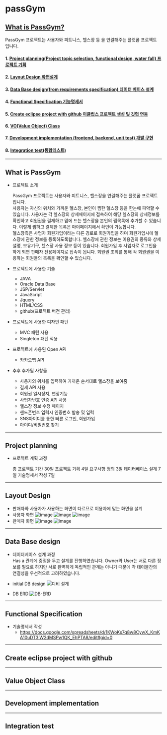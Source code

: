 # passGym

## [What is PassGym?](#what-is-passgym)
PassGym 프로젝트는 사용자와 피트니스, 헬스장 등 을 연결해주는 플랫폼 프로젝트 입니다.

#### 1. [Project planning(Project topic selection, functional design, water fall) 프로젝트 기획](#project-planning)
#### 2. [Layout Design 화면설계](#layout-design)
#### 3. [Data Base design(from requirements specification) 데이터 베이스 설계](#data-base-design)
#### 4. [Functional Specification 기능명세서](#functional-specification)
#### 5. [Create eclipse project with github 이클립스 프로젝트 생성 및 깃헙 연동](#create-eclipse-project-with-github)
#### 6. [VO(Value Object) Class](#value-object-class)
#### 7. [Development implementation (frontend, backend, unit test) 개발 구현](#development-implementation)
#### 8. [Integration test(통합테스트)](integration-test)

---------------------------------------------------------
## What is PassGym       

- 프로젝트 소개


  PassGym 프로젝트는 사용자와 피트니스, 헬스장을 연결해주는 플랫폼 프로젝트 입니다.  
  사용자는 자신의 위치와 가까운 헬스장, 본인이 찜한 헬스장 등을 한눈에 파악할 수 있습니다. 사용자는 각 헬스장의 상세페이지에 접속하여 해당 헬스장의 상세정보를 확인하고 회원권을 결제하고 맘에 드는 헬스장을 본인의 찜목록에 추가할 수 있습니다. 이렇게 찜하고 결제한 목록은 마이페이지에서 확인이 가능합니다.  
  헬스장측은 사업자 회원가입이라는 다른 경로로 회원가입을 하며 회원가입시에 헬스장에 관한 정보를 등록하도록합니다. 헬스장에 관한 정보는 이용권의 종류와 상세설명, 보유기구, 헬스장 사용 정보 등이 있습니다. 회원가입 후 사업자로 로그인을 하게 되면 판매자 전용페이지로 접속이 됩니다. 회원권 조회를 통해 각 회원권을 이용하는 회원들의 목록을 확인할 수 있습니다.

  
- 프로젝트에 사용한 기술
   - JAVA
   - Oracle Data Base
   - JSP/Servlet
   - JavaScript
   - Jquery
   - HTML/CSS
   - github(프로젝트 버전 관리)

- 프로젝트에 사용한 디자인 패턴   

  - MVC 패턴 사용
  - Singleton 패턴 적용
   
- 프로젝트에 사용된 Open API
  - 카카오맵 API 

- 추후 추가될 사항들
  - 사용자의 위치를 입력하여 가까운 순서대로 헬스장을 보여줌
  - 결제 API 사용
  - 회원권 일시정지, 연장기능
  - 사업자번호 인증 API 사용
  - 헬스장 정보 수정 페이지
  - 핸드폰번호 입력시 인증번호 발송 및 입력 
  - SNS아이디를 통한 빠른 로그인, 회원가입
  - 아이디/비밀번호 찾기
---------------------------------------------------------
## Project planning   

- 프로젝트 계획 과정   

  총 프로젝트 기간 30일  프로젝트 기획 4일 요구사항 정의 3일 데이터베이스 설계 7일 기술명세서 작성 7일
---------------------------------------------------------
## Layout Design
- 판매자와 사용자가 사용하는 화면이 다르므로 이용자에 맞는 화면을 설계
- 사용자 화면
 ![image](https://user-images.githubusercontent.com/81364044/147875689-30440e2c-da7a-42d8-a3ec-7bea139cc487.png)
 ![image](https://user-images.githubusercontent.com/81364044/147875714-d7183f56-5dbf-47de-ae08-927931ae3dba.png)
 ![image](https://user-images.githubusercontent.com/81364044/147875783-88435b9a-8dd0-4972-86ca-59757226f645.png)
- 판매자 화면
  ![image](https://user-images.githubusercontent.com/81364044/147875873-693a8b6b-ee0e-412b-bc86-095ef56e1258.png)
  ![image](https://user-images.githubusercontent.com/81364044/147876017-b8866805-2075-4568-9c84-2dff5f2e023d.png)

---------------------------------------------------------
## Data Base design

- 데이터베이스 설계 과정  
  Has a 관계에 중점을 두고 설계를 진행하였습니다. Owner와 User는 서로 다른 정보를 필요로 하지만 서로 완벽하게 독립적인 관계는 아니기 때문에 각 테이블간의 연결성을 우선적으로 고려하였습니다.
- initial DB design
![디비 설계](https://user-images.githubusercontent.com/52642433/147849462-63dfc7fe-4565-42be-b287-c6838ad918a6.PNG)

- DB ERD
![DB-ERD](https://user-images.githubusercontent.com/52642433/147849521-cef145c9-4ae4-412a-93d9-c4fceaf5997f.PNG)

--------------------------------------------------------
## Functional Specification

- 기술명세서 작성
  - https://docs.google.com/spreadsheets/d/1KWoKs7q8w8CywX_KmKA10uDT3iW2dMSPw1QK_EhPTA8/edit#gid=0
--------------------------------------------------------
## Create eclipse project with github

--------------------------------------------------------
## Value Object Class

--------------------------------------------------------
## Development implementation

--------------------------------------------------------
## Integration test
